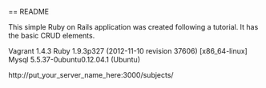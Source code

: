 == README

This simple Ruby on Rails application was created following a tutorial.
It has the basic CRUD elements.

Vagrant 1.4.3 
Ruby 1.9.3p327 (2012-11-10 revision 37606) [x86_64-linux] 
Mysql 5.5.37-0ubuntu0.12.04.1 (Ubuntu) 

http://put_your_server_name_here:3000/subjects/

